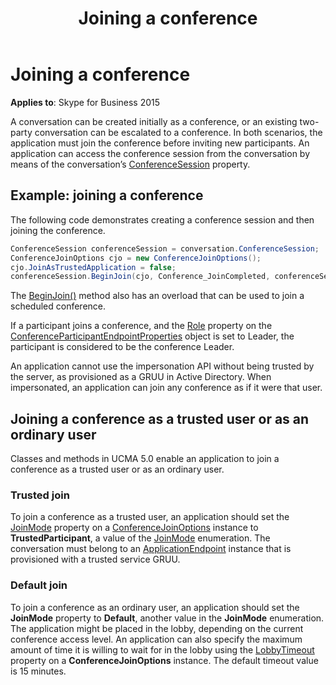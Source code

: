 ﻿---
title: Joining a conference
TOCTitle: Joining a conference
ms:assetid: ff8f9269-c9b8-4030-9ef3-081f7ae79ba5
ms:mtpsurl: https://msdn.microsoft.com/library/Dn465994(v=office.16)
ms:contentKeyID: 65239941
ms.date: 07/27/2015
mtps_version: v=office.16
dev_langs:
- csharp
---

# Joining a conference


**Applies to**: Skype for Business 2015

A conversation can be created initially as a conference, or an existing two-party conversation can be escalated to a conference. In both scenarios, the application must join the conference before inviting new participants. An application can access the conference session from the conversation by means of the conversation’s [ConferenceSession](https://msdn.microsoft.com/library/hh381097\(v=office.16\)) property.

## Example: joining a conference

The following code demonstrates creating a conference session and then joining the conference.

```csharp
ConferenceSession conferenceSession = conversation.ConferenceSession;
ConferenceJoinOptions cjo = new ConferenceJoinOptions();
cjo.JoinAsTrustedApplication = false;
conferenceSession.BeginJoin(cjo, Conference_JoinCompleted, conferenceSession);
```

The [BeginJoin()](https://msdn.microsoft.com/library/hh349641\(v=office.16\)) method also has an overload that can be used to join a scheduled conference.

If a participant joins a conference, and the [Role](https://msdn.microsoft.com/library/hh385044\(v=office.16\)) property on the [ConferenceParticipantEndpointProperties](https://msdn.microsoft.com/library/hh384773\(v=office.16\)) object is set to Leader, the participant is considered to be the conference Leader.

An application cannot use the impersonation API without being trusted by the server, as provisioned as a GRUU in Active Directory. When impersonated, an application can join any conference as if it were that user.

## Joining a conference as a trusted user or as an ordinary user

Classes and methods in UCMA 5.0 enable an application to join a conference as a trusted user or as an ordinary user.

### Trusted join

To join a conference as a trusted user, an application should set the [JoinMode](https://msdn.microsoft.com/library/hh384536\(v=office.16\)) property on a [ConferenceJoinOptions](https://msdn.microsoft.com/library/hh385064\(v=office.16\)) instance to **TrustedParticipant**, a value of the [JoinMode](https://msdn.microsoft.com/library/hh381559\(v=office.16\)) enumeration. The conversation must belong to an [ApplicationEndpoint](https://docs.microsoft.com/dotnet/api/microsoft.rtc.collaboration.applicationendpoint?view=ucma-api) instance that is provisioned with a trusted service GRUU.

### Default join

To join a conference as an ordinary user, an application should set the **JoinMode** property to **Default**, another value in the **JoinMode** enumeration. The application might be placed in the lobby, depending on the current conference access level. An application can also specify the maximum amount of time it is willing to wait for in the lobby using the [LobbyTimeout](https://msdn.microsoft.com/library/hh349095\(v=office.16\)) property on a **ConferenceJoinOptions** instance. The default timeout value is 15 minutes.

